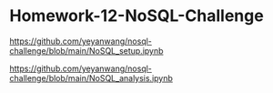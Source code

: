 # Homework-12-NoSQL-Challenge

https://github.com/yeyanwang/nosql-challenge/blob/main/NoSQL_setup.ipynb

https://github.com/yeyanwang/nosql-challenge/blob/main/NoSQL_analysis.ipynb